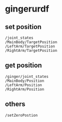 # gingerurdf

## set position  
```
/joint_states  
/MainBody/TargetPosition  
/LeftArm/TargetPosition  
/RightArm/TargetPosition  
```
## get position  
```
/ginger/joint_states  
/MainBody/Position  
/LeftArm/Position  
/RightArm/Position  
```
## others  
```
/setZeroPostion
```
